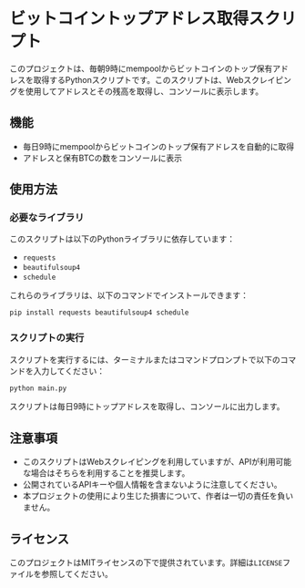 
# ビットコイントップアドレス取得スクリプト

このプロジェクトは、毎朝9時にmempoolからビットコインのトップ保有アドレスを取得するPythonスクリプトです。このスクリプトは、Webスクレイピングを使用してアドレスとその残高を取得し、コンソールに表示します。

## 機能
- 毎日9時にmempoolからビットコインのトップ保有アドレスを自動的に取得
- アドレスと保有BTCの数をコンソールに表示

## 使用方法

### 必要なライブラリ
このスクリプトは以下のPythonライブラリに依存しています：
- `requests`
- `beautifulsoup4`
- `schedule`

これらのライブラリは、以下のコマンドでインストールできます：

```sh
pip install requests beautifulsoup4 schedule
```

### スクリプトの実行
スクリプトを実行するには、ターミナルまたはコマンドプロンプトで以下のコマンドを入力してください：

```sh
python main.py
```

スクリプトは毎日9時にトップアドレスを取得し、コンソールに出力します。

## 注意事項
- このスクリプトはWebスクレイピングを利用していますが、APIが利用可能な場合はそちらを利用することを推奨します。
- 公開されているAPIキーや個人情報を含まないように注意してください。
- 本プロジェクトの使用により生じた損害について、作者は一切の責任を負いません。

## ライセンス
このプロジェクトはMITライセンスの下で提供されています。詳細は`LICENSE`ファイルを参照してください。

